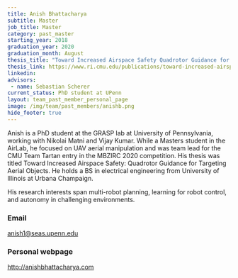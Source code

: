 ```yaml
---
title: Anish Bhattacharya
subtitle: Master
job_title: Master
category: past_master
starting_year: 2018
graduation_year: 2020
graduation_month: August
thesis_title: "Toward Increased Airspace Safety Quadrotor Guidance for Targeting Aerial Objects"
thesis_link: https://www.ri.cmu.edu/publications/toward-increased-airspace-safety-quadrotor-guidance-for-targeting-aerial-objects/
linkedin: 
advisors:
 - name: Sebastian Scherer
current_status: PhD student at UPenn
layout: team_past_member_personal_page
image: /img/team/past_members/anishb.png
hide_footer: true
---
```


Anish is a PhD student at the GRASP lab at University of Pennsylvania, working with Nikolai Matni and Vijay Kumar. While a Masters student in the AirLab, he focused on UAV aerial manipulation and was team lead for the CMU Team Tartan entry in the MBZIRC 2020 competition. His thesis was titled Toward Increased Airspace Safety: Quadrotor Guidance for Targeting Aerial Objects. He holds a BS in electrical engineering from University of Illinois at Urbana Champaign.

His research interests span multi-robot planning, learning for robot control, and autonomy in challenging environments.

### Email ###
anish1@seas.upenn.edu

### Personal webpage ###
<a href="http://anishbhattacharya.com" target="_blank">http://anishbhattacharya.com</a>
